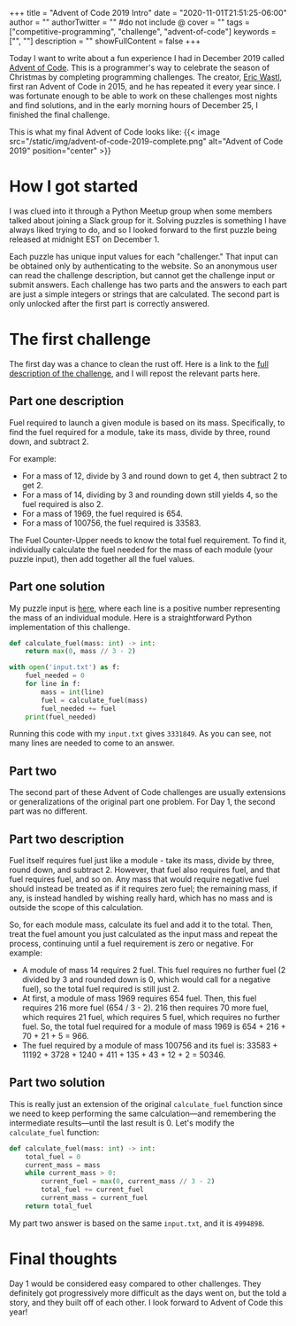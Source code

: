 +++
title = "Advent of Code 2019 Intro"
date = "2020-11-01T21:51:25-06:00"
author = ""
authorTwitter = "" #do not include @
cover = ""
tags = ["competitive-programming", "challenge", "advent-of-code"]
keywords = ["", ""]
description = ""
showFullContent = false
+++

Today I want to write about a fun experience I had in December 2019 called [Advent of Code](https://adventofcode.com/).
This is a programmer's way to celebrate the season of Christmas by completing programming challenges. The creator, [Eric
Wastl](http://was.tl/), first ran Advent of Code in 2015, and he has repeated it every year since. I was fortunate
enough to be able to work on these challenges most nights and find solutions, and in the early morning hours of December
25, I finished the final challenge.

This is what my final Advent of Code looks like: {{< image src="/static/img/advent-of-code-2019-complete.png"
alt="Advent of Code 2019" position="center" >}}

# How I got started

I was clued into it through a Python Meetup group when some members talked about joining a Slack group for it. Solving
puzzles is something I have always liked trying to do, and so I looked forward to the first puzzle being released at
midnight EST on December 1.

Each puzzle has unique input values for each "challenger." That input can be obtained only by authenticating to the
website. So an anonymous user can read the challenge description, but cannot get the challenge input or submit answers.
Each challenge has two parts and the answers to each part are just a simple integers or strings that are calculated. The
second part is only unlocked after the first part is correctly answered.

# The first challenge

The first day was a chance to clean the rust off. Here is a link to the [full description of the
challenge](https://adventofcode.com/2019/day/1), and I will repost the relevant parts here.

## Part one description

Fuel required to launch a given module is based on its mass. Specifically, to find the fuel required for a module, take
its mass, divide by three, round down, and subtract 2.

For example:

- For a mass of 12, divide by 3 and round down to get 4, then subtract 2 to get 2.
- For a mass of 14, dividing by 3 and rounding down still yields 4, so the fuel required is also 2.
- For a mass of 1969, the fuel required is 654.
- For a mass of 100756, the fuel required is 33583.

The Fuel Counter-Upper needs to know the total fuel requirement. To find it, individually calculate the fuel needed for
the mass of each module (your puzzle input), then add together all the fuel values.

## Part one solution

My puzzle input is [here](/static/data/aoc-2019/day1/input.txt), where each line is a positive number representing the
mass of an individual module. Here is a straightforward Python implementation of this challenge.

```python
def calculate_fuel(mass: int) -> int:
    return max(0, mass // 3 - 2)

with open('input.txt') as f:
    fuel_needed = 0
    for line in f:
        mass = int(line)
        fuel = calculate_fuel(mass)
        fuel_needed += fuel
    print(fuel_needed)
```

Running this code with my `input.txt` gives `3331849`. As you can see, not many lines are needed to come to an answer.

## Part two

The second part of these Advent of Code challenges are usually extensions or generalizations of the original part one
problem. For Day 1, the second part was no different.

## Part two description

Fuel itself requires fuel just like a module - take its mass, divide by three, round down, and subtract 2. However, that
fuel also requires fuel, and that fuel requires fuel, and so on. Any mass that would require negative fuel should
instead be treated as if it requires zero fuel; the remaining mass, if any, is instead handled by wishing really hard,
which has no mass and is outside the scope of this calculation.

So, for each module mass, calculate its fuel and add it to the total. Then, treat the fuel amount you just calculated as
the input mass and repeat the process, continuing until a fuel requirement is zero or negative. For example:

- A module of mass 14 requires 2 fuel. This fuel requires no further fuel (2 divided by 3 and rounded down is 0, which
  would call for a negative fuel), so the total fuel required is still just 2.
- At first, a module of mass 1969 requires 654 fuel. Then, this fuel requires 216 more fuel (654 / 3 - 2). 216 then
  requires 70 more fuel, which requires 21 fuel, which requires 5 fuel, which requires no further fuel. So, the total
fuel required for a module of mass 1969 is 654 + 216 + 70 + 21 + 5 = 966.
- The fuel required by a module of mass 100756 and its fuel is: 33583 + 11192 + 3728 + 1240 + 411 + 135 + 43 + 12 + 2 =
  50346.

## Part two solution

This is really just an extension of the original `calculate_fuel` function since we need to keep performing the same
calculation&mdash;and remembering the intermediate results&mdash;until the last result is 0. Let's modify the
`calculate_fuel` function:

```python
def calculate_fuel(mass: int) -> int:
    total_fuel = 0
    current_mass = mass
    while current_mass > 0:
        current_fuel = max(0, current_mass // 3 - 2)
        total_fuel += current_fuel
        current_mass = current_fuel
    return total_fuel
```

My part two answer is based on the same `input.txt`, and it is `4994898`.

# Final thoughts

Day 1 would be considered easy compared to other challenges. They definitely got progressively more difficult as the
days went on, but the told a story, and they built off of each other. I look forward to Advent of Code this year!
